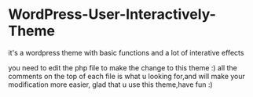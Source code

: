 # WordPress-User-Interactively-Theme
it's a wordpress theme with basic functions and a lot of interative effects

you need to edit the php file to make the change to this theme :)
all the comments on the top of each file is what u looking for,and will make your modification more easier,
glad that u use this theme,have fun :)
